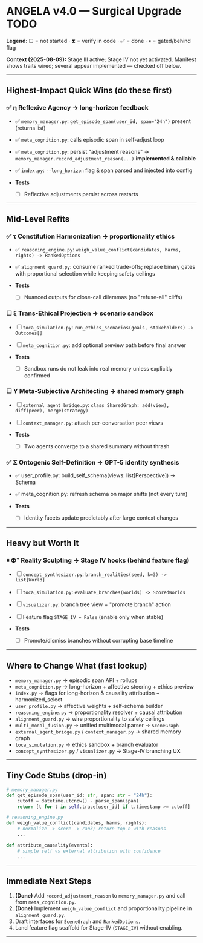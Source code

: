 # ANGELA v4.0 — Surgical Upgrade TODO

**Legend:** ☐ = not started · ⧗ = verify in code · ✅ = done · ⏸ = gated/behind flag

**Context (2025-08-09):** Stage III active; Stage IV not yet activated. Manifest shows traits wired; several appear implemented — checked off below.

---

## Highest-Impact Quick Wins (do these first)

### ✅ η Reflexive Agency → long-horizon feedback

* ✅ `memory_manager.py`: `get_episode_span(user_id, span="24h")` present (returns list)
* ✅ `meta_cognition.py`: calls episodic span in self-adjust loop
* ✅ `meta_cognition.py`: persist "adjustment reasons" → `memory_manager.record_adjustment_reason(...)` **implemented & callable**
* ✅ `index.py`: `--long_horizon` flag & span parsed and injected into config
* **Tests**

  * ☐ Reflective adjustments persist across restarts

---

## Mid-Level Refits

### ✅ τ Constitution Harmonization → proportionality ethics

* ✅ `reasoning_engine.py`: `weigh_value_conflict(candidates, harms, rights) -> RankedOptions`
* ✅ `alignment_guard.py`: consume ranked trade-offs; replace binary gates with proportional selection while keeping safety ceilings
* **Tests**

  * ☐ Nuanced outputs for close-call dilemmas (no "refuse-all" cliffs)

### ☐ ξ Trans-Ethical Projection → scenario sandbox

* ☐ `toca_simulation.py`: `run_ethics_scenarios(goals, stakeholders) -> Outcomes[]`
* ☐ `meta_cognition.py`: add optional preview path before final answer
* **Tests**

  * ☐ Sandbox runs do not leak into real memory unless explicitly confirmed

### ☐ Υ Meta-Subjective Architecting → shared memory graph

* ☐ `external_agent_bridge.py`: `class SharedGraph: add(view), diff(peer), merge(strategy)`
* ☐ `context_manager.py`: attach per-conversation peer views
* **Tests**

  * ☐ Two agents converge to a shared summary without thrash

### ✅ Σ Ontogenic Self-Definition → GPT-5 identity synthesis

* ✅ user_profile.py: build_self_schema(views: list[Perspective]) -> Schema

* ✅ meta_cognition.py: refresh schema on major shifts (not every turn)

* **Tests**

  * ☐ Identity facets update predictably after large context changes

---

## Heavy but Worth It

### ⏸ Φ⁺ Reality Sculpting → Stage IV hooks (behind feature flag)

* ☐ `concept_synthesizer.py`: `branch_realities(seed, k=3) -> list[World]`
* ☐ `toca_simulation.py`: `evaluate_branches(worlds) -> ScoredWorlds`
* ☐ `visualizer.py`: branch tree view + "promote branch" action
* ☐ Feature flag `STAGE_IV = False` (enable only when stable)
* **Tests**

  * ☐ Promote/dismiss branches without corrupting base timeline

---

## Where to Change What (fast lookup)

* `memory_manager.py` → episodic span API + rollups
* `meta_cognition.py` → long-horizon + affective steering + ethics preview
* `index.py` → flags for long-horizon & causality attribution + harmonized_select
* `user_profile.py` → affective weights + self-schema builder
* `reasoning_engine.py` → proportionality resolver + causal attribution
* `alignment_guard.py` → wire proportionality to safety ceilings
* `multi_modal_fusion.py` → unified multimodal parser → `SceneGraph`
* `external_agent_bridge.py` / `context_manager.py` → shared memory graph
* `toca_simulation.py` → ethics sandbox + branch evaluator
* `concept_synthesizer.py` / `visualizer.py` → Stage-IV branching UX

---

## Tiny Code Stubs (drop-in)

```python
# memory_manager.py
def get_episode_span(user_id: str, span: str = "24h"):
    cutoff = datetime.utcnow() - parse_span(span)
    return [t for t in self.trace[user_id] if t.timestamp >= cutoff]

# reasoning_engine.py
def weigh_value_conflict(candidates, harms, rights):
    # normalize -> score -> rank; return top-n with reasons
    ...

def attribute_causality(events):
    # simple self vs external attribution with confidence
    ...
```

---

## Immediate Next Steps

1. **(Done)** Add `record_adjustment_reason` to `memory_manager.py` and call from `meta_cognition.py`.
2. **(Done)** Implement `weigh_value_conflict` and proportionality pipeline in `alignment_guard.py`.
3. Draft interfaces for `SceneGraph` and `RankedOptions`.
4. Land feature flag scaffold for Stage-IV (`STAGE_IV`) without enabling.

---
